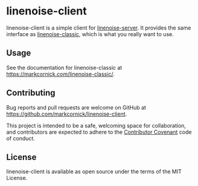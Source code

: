 # linenoise-client

linenoise-client is a simple client for
[linenoise-server](https://github.com/markcornick/linenoise-server).
It provides the same interface as
[linenoise-classic](https://github.com/markcornick/linenoise-classic),
which is what you really want to use.

## Usage

See the documentation for linenoise-classic at
https://markcornick.com/linenoise-classic/.

## Contributing

Bug reports and pull requests are welcome on GitHub at
https://github.com/markcornick/linenoise-client.

This project is intended to be a safe, welcoming space for
collaboration, and contributors are expected to adhere to the
[Contributor Covenant](https://www.contributor-covenant.org/) code of
conduct.

## License

linenoise-client is available as open source under the terms of the MIT
License.
